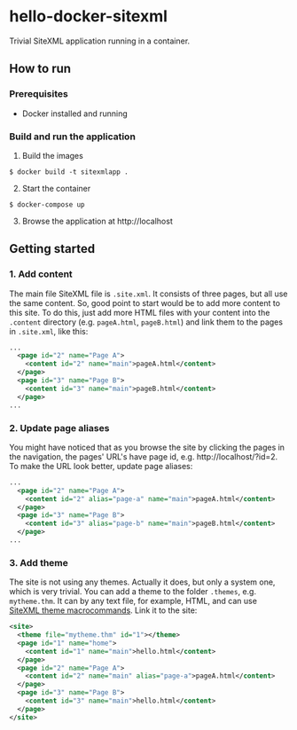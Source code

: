 # hello-docker-sitexml

Trivial SiteXML application running in a container.

## How to run

### Prerequisites
- Docker installed and running

### Build and run the application

1. Build the images

```$ docker build -t sitexmlapp .```

2. Start the container

```$ docker-compose up```

3. Browse the application at http://localhost

## Getting started

### 1. Add content
The main file SiteXML file is ```.site.xml```. It consists of three pages, but all use the same content. So, good point to start would be to add more content to this site. To do this, just add more HTML files with your content into the ```.content``` directory (e.g. ```pageA.html```, ```pageB.html```) and link them to the pages in ```.site.xml```, like this:

```xml
...
  <page id="2" name="Page A">
    <content id="2" name="main">pageA.html</content>
  </page>
  <page id="3" name="Page B">
    <content id="3" name="main">pageB.html</content>
  </page>
...
```

### 2. Update page aliases
You might have noticed that as you browse the site by clicking the pages in the navigation, the pages' URL's have page id, e.g. http://localhost/?id=2. To make the URL look better, update page aliases:

```xml
...
  <page id="2" name="Page A">
    <content id="2" alias="page-a" name="main">pageA.html</content>
  </page>
  <page id="3" name="Page B">
    <content id="3" alias="page-b" name="main">pageB.html</content>
  </page>
...
```

### 3. Add theme
The site is not using any themes. Actually it does, but only a system one, which is very trivial. You can add a theme to the folder ```.themes```, e.g. ```mytheme.thm```. It can by any text file, for example, HTML, and can use [SiteXML theme macrocommands](https://sitexml.info/api). Link it to the site:

```xml
<site>
  <theme file="mytheme.thm" id="1"></theme>
  <page id="1" name="home">
    <content id="1" name="main">hello.html</content>
  </page>
  <page id="2" name="Page A">
    <content id="2" name="main" alias="page-a">pageA.html</content>
  </page>
  <page id="3" name="Page B">
    <content id="3" name="main">hello.html</content>
  </page>
</site> 
```
